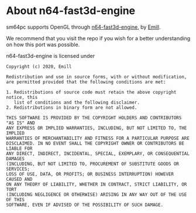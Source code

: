 # About n64-fast3d-engine

sm64pc supports OpenGL through [n64-fast3d-engine](https://github.com/Emill/n64-fast3d-engine/), by [Emill](https://github.com/Emill/).

We recommend that you visit the repo if you wish for a better understanding on how this port was possible.

n64-fast3d-engine is licensed under
```
Copyright (c) 2020, Emill

Redistribution and use in source forms, with or without modification,
are permitted provided that the following conditions are met:

1. Redistributions of source code must retain the above copyright notice, this
   list of conditions and the following disclaimer.
2. Redistributions in binary form are not allowed.

THIS SOFTWARE IS PROVIDED BY THE COPYRIGHT HOLDERS AND CONTRIBUTORS "AS IS" AND
ANY EXPRESS OR IMPLIED WARRANTIES, INCLUDING, BUT NOT LIMITED TO, THE IMPLIED
WARRANTIES OF MERCHANTABILITY AND FITNESS FOR A PARTICULAR PURPOSE ARE
DISCLAIMED. IN NO EVENT SHALL THE COPYRIGHT OWNER OR CONTRIBUTORS BE LIABLE FOR
ANY DIRECT, INDIRECT, INCIDENTAL, SPECIAL, EXEMPLARY, OR CONSEQUENTIAL DAMAGES
(INCLUDING, BUT NOT LIMITED TO, PROCUREMENT OF SUBSTITUTE GOODS OR SERVICES;
LOSS OF USE, DATA, OR PROFITS; OR BUSINESS INTERRUPTION) HOWEVER CAUSED AND
ON ANY THEORY OF LIABILITY, WHETHER IN CONTRACT, STRICT LIABILITY, OR TORT
(INCLUDING NEGLIGENCE OR OTHERWISE) ARISING IN ANY WAY OUT OF THE USE OF THIS
SOFTWARE, EVEN IF ADVISED OF THE POSSIBILITY OF SUCH DAMAGE.
```